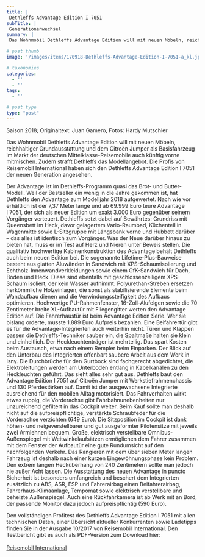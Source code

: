```yaml
---
title: |
 Dethleffs Advantage Edition I 7051
subTitle: |
 Generationenwechsel
summary: |
 Das Wohnmobil Dethleffs Advantage Edition will mit neuen Möbeln, reichhaltiger Grundausstattung und dem Citroën Jumper als Basis im Markt der deutschen Mittelklasse-Reisemobile auch künftig vorne mitmischen. Die Profis von Reisemobil International haben sich den Dethleffs Advantage Edition I 7051 der neuen Generation angesehen.

# post thumb
image: '/images/items/170918-Dethleffs-Advantage-Edition-I-7051-a_kl.jpg'

# taxonomies
categories: 
  - ''
  - ''
tags:
  - ''

# post type
type: "post"
---
```


Saison 2018; Originaltext: Juan Gamero, Fotos: Hardy Mutschler  

Das Wohnmobil Dethleffs Advantage Edition will mit neuen Möbeln, reichhaltiger Grundausstattung und dem Citroën Jumper als Basisfahrzeug im Markt der deutschen Mittelklasse-Reisemobile auch künftig vorne mitmischen. Zudem strafft Dethleffs das Modellangebot. Die Profis von Reisemobil International haben sich den Dethleffs Advantage Edition I 7051 der neuen Generation angesehen.  

Der Advantage ist im Dethleffs-Programm quasi das Brot- und Butter-Modell. Weil der Bestseller ein wenig in die Jahre gekommen ist, hat Dethleffs den Advantage zum Modelljahr 2018 aufgewertet. Nach wie vor erhältlich ist der 7,37 Meter lange und ab 69.999 Euro teure Advantage I 7051, der sich als neuer Edition um exakt 3.000 Euro gegenüber seinem Vorgänger verteuert. Dethleffs setzt dabei auf Bewährtes: Grundriss mit Queensbett im Heck, davor gelagertem Vario-Raumbad, Küchenteil in Wagenmitte sowie L-Sitzgruppe mit Längsbank vorne und Hubbett darüber – das alles ist identisch zum Vorgänger. Was der Neue darüber hinaus zu bieten hat, muss er im Test auf Herz und Nieren unter Beweis stellen. Die qualitativ hochwertige Kabinenkonstruktion des Advantage behält Dethleffs auch beim neuen Edition bei. Die sogenannte Lifetime-Plus-Bauweise besteht aus glatten Aluwänden in Sandwich mit XPS-Schaumisolierung und Echtholz-Innenwandverkleidungen sowie einem GfK-Sandwich für Dach, Boden und Heck. Diese sind ebenfalls mit geschlossenzelligem XPS-Schaum isoliert, der kein Wasser aufnimmt. Polyurethan-Streben ersetzen herkömmliche Holzeinlagen, die sonst als stabilisierende Elemente beim Wandaufbau dienen und die Verwindungssteifigkeit des Aufbaus optimieren. Hochwertige PU-Rahmenfenster, 16-Zoll-Alufelgen sowie die 70 Zentimeter breite XL-Aufbautür mit Fliegengitter werten den Advantage Edition auf. Die Fahrerhaustür ist beim Advantage Edition Serie. Wer sie bislang orderte, musste 1.889 Euro Aufpreis bezahlen. Eine Beifahrertür gibt es für die Advantage-Integrierten auch weiterhin nicht. Türen und Klappen passen die Dethleffs-Techniker sauber ein, die Spaltmaße halten sie klein und einheitlich. Der Heckleuchtenträger ist mehrteilig. Das spart Kosten beim Austausch, etwa nach einem Rempler beim Einparken. Der Blick auf den Unterbau des Integrierten offenbart saubere Arbeit aus dem Werk in Isny. Die Durchbrüche für den Gurtbock sind fachgerecht abgedichtet, die Elektroleitungen werden am Unterboden entlang in Kabelkanälen zu den Heckleuchten geführt. Das sieht alles sehr gut aus. Dethleffs baut den Advantage Edition I 7051 auf Citroën Jumper mit Werkstiefrahmenchassis und 130 Pferdestärken auf. Damit ist der ausgewachsene Integrierte ausreichend für den mobilen Alltag motorisiert. Das Fahrverhalten wirkt etwas ruppig, die Vorderachse gibt Fahrbahnunebenheiten nur unzureichend gefiltert in das Cockpit weiter. Beim Kauf sollte man deshalb nicht auf die aufpreispflichtige, verstärkte Schraubfeder für die Vorderachse verzichten (649 Euro). Die Sitzposition im Cockpit ist dank höhen- und neigeverstellbarer und gut ausgeformter Pilotensitze mit jeweils zwei Armlehnen bequem. Große, elektrisch verstellbare Omnibus-Außenspiegel mit Weitwinkelaufsätzen ermöglichen dem Fahrer zusammen mit dem Fenster der Aufbautür eine gute Rundumsicht auf den nachfolgenden Verkehr. Das Rangieren mit dem über sieben Meter langen Fahrzeug ist deshalb nach einer kurzen Eingewöhnungsphase kein Problem. Den extrem langen Hecküberhang von 240 Zentimetern sollte man jedoch nie außer Acht lassen. Die Ausstattung des neuen Advantage in puncto Sicherheit ist besonders umfangreich und beschert dem Integrierten zusätzlich zu ABS, ASR, ESP und Fahrerairbag einen Beifahrerairbag, Fahrerhaus-Klimaanlage, Tempomat sowie elektrisch verstellbare und beheizte Außenspiegel. Auch eine Rückfahrkamera ist ab Werk mit an Bord, der passende Monitor dazu jedoch aufpreispflichtig (590 Euro).  

Den vollständigen Profitest des Dethleffs Advantage Edition I 7051 mit allen technischen Daten, einer Übersicht aktueller Konkurrenten sowie Ladetipps finden Sie in der Ausgabe 10/2017 von Reisemobil International. Den Testbericht gibt es auch als PDF-Version zum Download hier:   
[  
Reisemobil International](http://reisemobil-international.de)  